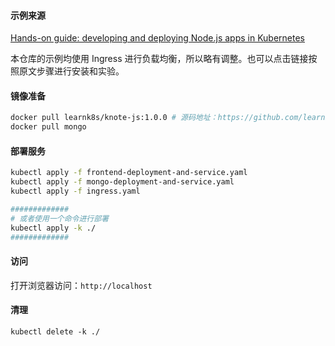 #### 示例来源

[Hands-on guide: developing and deploying Node.js apps in Kubernetes](https://learnk8s.io/nodejs-kubernetes-guide)

本仓库的示例均使用 Ingress 进行负载均衡，所以略有调整。也可以点击链接按照原文步骤进行安装和实验。

#### 镜像准备

```bash
docker pull learnk8s/knote-js:1.0.0 # 源码地址：https://github.com/learnk8s/knote-js/tree/master/01
docker pull mongo
```
#### 部署服务
```bash
kubectl apply -f frontend-deployment-and-service.yaml
kubectl apply -f mongo-deployment-and-service.yaml
kubectl apply -f ingress.yaml

#############
# 或者使用一个命令进行部署
kubectl apply -k ./
#############
```

#### 访问

打开浏览器访问：`http://localhost`


#### 清理
```shell
kubectl delete -k ./
```